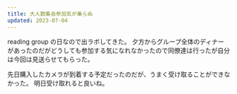 ```yaml
---
title: 大人数集会参加気が乗らぬ
updated: 2023-07-04
---
```


reading group の日なので出ラボしてきた。
夕方からグループ全体のディナーがあったのだがどうしても参加する気になれなかったので同僚達は行ったが自分は今回は見送らせてもらった。

先日購入したカメラが到着する予定だったのだが、うまく受け取ることができなかった。
明日受け取れると良いね。
